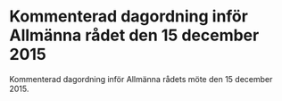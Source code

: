 # Kommenterad dagordning inför Allmänna rådet den 15 december 2015

Kommenterad dagordning inför Allmänna rådets möte den 15 december 2015\.
